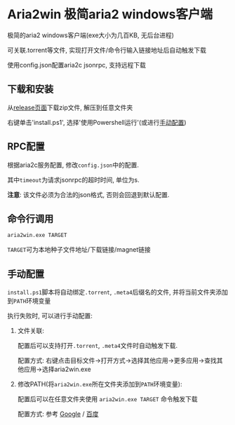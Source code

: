 # Aria2win 极简aria2 windows客户端

极简的aria2 windows客户端(exe大小为几百KB, 无后台进程)

可关联.torrent等文件, 实现打开文件/命令行输入链接地址后自动触发下载

使用config.json配置aria2c jsonrpc, 支持远程下载


## 下载和安装

从[release页面](https://github.com/AutumnSun1996/aria2win/releases)下载zip文件, 解压到任意文件夹

右键单击'install.ps1', 选择'使用Powershell运行'(或进行[手动配置](#手动配置))

## RPC配置

根据aria2c服务配置, 修改`config.json`中的配置.

其中`timeout`为请求jsonrpc的超时时间, 单位为s.

**注意**: 该文件必须为合法的json格式, 否则会回退到默认配置.


## 命令行调用

```cmd
aria2win.exe TARGET
```
`TARGET`可为本地种子文件地址/下载链接/magnet链接


## 手动配置

`install.ps1`脚本将自动绑定`.torrent`, `.meta4`后缀名的文件, 并将当前文件夹添加到`PATH`环境变量

执行失败时, 可以进行手动配置:

1. 文件关联:
   
    配置后可以支持打开`.torrent`, `.meta4`文件时自动触发下载.

    配置方式: 右键点击目标文件->打开方式->选择其他应用->更多应用->查找其他应用->选择aria2win.exe

2. 修改PATH(将`aria2win.exe`所在文件夹添加到`PATH`环境变量):

    配置后可以在任意文件夹使用 `aria2win.exe TARGET` 命令触发下载
   
    配置方式: 参考 [Google](https://www.google.com.hk/search?q=windows+%E6%B7%BB%E5%8A%A0PATH) / [百度](https://www.baidu.com/s?ie=utf-8&wd=windows%20%E6%B7%BB%E5%8A%A0PATH)
